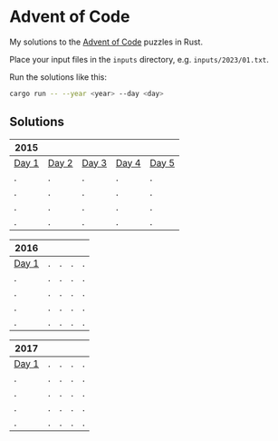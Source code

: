 # Advent of Code

My solutions to the [Advent of Code](https://adventofcode.com/) puzzles in Rust.

Place your input files in the `inputs` directory, e.g. `inputs/2023/01.txt`.

Run the solutions like this:

```sh
cargo run -- --year <year> --day <day>
```

## Solutions

| 2015                           |                                |                                |                                |                                |
| ------------------------------ | ------------------------------ | ------------------------------ | ------------------------------ | ------------------------------ |
| [Day 1](src/year2015/day01.rs) | [Day 2](src/year2015/day02.rs) | [Day 3](src/year2015/day03.rs) | [Day 4](src/year2015/day04.rs) | [Day 5](src/year2015/day05.rs) |
| .                              | .                              | .                              | .                              | .                              |
| .                              | .                              | .                              | .                              | .                              |
| .                              | .                              | .                              | .                              | .                              |
| .                              | .                              | .                              | .                              | .                              |

| 2016                           |     |     |     |     |
| ------------------------------ | --- | --- | --- | --- |
| [Day 1](src/year2016/day01.rs) | .   | .   | .   | .   |
| .                              | .   | .   | .   | .   |
| .                              | .   | .   | .   | .   |
| .                              | .   | .   | .   | .   |
| .                              | .   | .   | .   | .   |

| 2017                           |     |     |     |     |
| ------------------------------ | --- | --- | --- | --- |
| [Day 1](src/year2017/day01.rs) | .   | .   | .   | .   |
| .                              | .   | .   | .   | .   |
| .                              | .   | .   | .   | .   |
| .                              | .   | .   | .   | .   |
| .                              | .   | .   | .   | .   |
